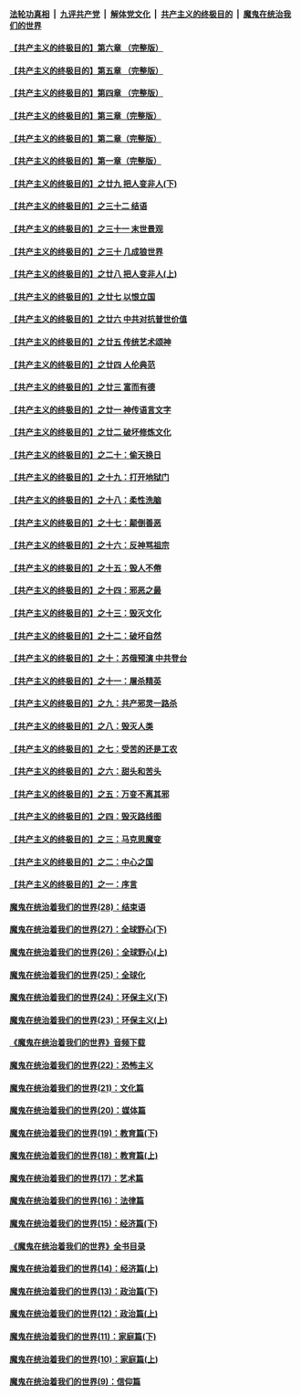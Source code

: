 ####  [法轮功真相](../../../../basic/blob/master/README.md?t=02021413) &nbsp;|&nbsp; [九评共产党](../../../../9ping.md/blob/master/README.md?t=02021413) &nbsp;|&nbsp; [解体党文化](../../../../jtdwh.md/blob/master/README.md?t=02021413)  &nbsp;|&nbsp; [共产主义的终极目的](../../../../gczydzjmd.md/blob/master/README.md?t=02021413) &nbsp;|&nbsp; [魔鬼在统治我们的世界](../../../../mgztzwmdsj.md/blob/master/README.md?t=02021413) 

#### [【共产主义的终极目的】第六章 （完整版）](../pages/nsc422/n11428913.md?t=02021413) 

#### [【共产主义的终极目的】第五章 （完整版）](../pages/nsc422/n11428912.md?t=02021413) 

#### [【共产主义的终极目的】第四章 （完整版）](../pages/nsc422/n11428907.md?t=02021413) 

#### [【共产主义的终极目的】第三章（完整版）](../pages/nsc422/n11428848.md?t=02021413) 

#### [【共产主义的终极目的】第二章（完整版）](../pages/nsc422/n11428831.md?t=02021413) 

#### [【共产主义的终极目的】第一章（完整版）](../pages/nsc422/n11417651.md?t=02021413) 

#### [【共产主义的终极目的】之廿九 把人变非人(下)](../pages/nsc422/n11344140.md?t=02021413) 

#### [【共产主义的终极目的】之三十二 结语](../pages/nsc422/n11360535.md?t=02021413) 

#### [【共产主义的终极目的】之三十一 末世景观](../pages/nsc422/n11351129.md?t=02021413) 

#### [【共产主义的终极目的】之三十 几成狼世界](../pages/nsc422/n11348280.md?t=02021413) 

#### [【共产主义的终极目的】之廿八 把人变非人(上)](../pages/nsc422/n11340492.md?t=02021413) 

#### [【共产主义的终极目的】之廿七 以恨立国](../pages/nsc422/n11336944.md?t=02021413) 

#### [【共产主义的终极目的】之廿六 中共对抗普世价值](../pages/nsc422/n11324785.md?t=02021413) 

#### [【共产主义的终极目的】之廿五 传统艺术颂神](../pages/nsc422/n11296396.md?t=02021413) 

#### [【共产主义的终极目的】之廿四 人伦典范](../pages/nsc422/n11296397.md?t=02021413) 

#### [【共产主义的终极目的】之廿三 富而有德](../pages/nsc422/n11283598.md?t=02021413) 

#### [【共产主义的终极目的】之廿一 神传语言文字](../pages/nsc422/n11263265.md?t=02021413) 

#### [【共产主义的终极目的】之廿二 破坏修炼文化](../pages/nsc422/n11245728.md?t=02021413) 

#### [【共产主义的终极目的】之二十：偷天换日](../pages/nsc422/n11238846.md?t=02021413) 

#### [【共产主义的终极目的】之十九：打开地狱门](../pages/nsc422/n11206376.md?t=02021413) 

#### [【共产主义的终极目的】之十八：柔性洗脑](../pages/nsc422/n11199994.md?t=02021413) 

#### [【共产主义的终极目的】之十七：颠倒善恶](../pages/nsc422/n11179782.md?t=02021413) 

#### [【共产主义的终极目的】之十六：反神骂祖宗](../pages/nsc422/n11166798.md?t=02021413) 

#### [【共产主义的终极目的】之十五：毁人不倦](../pages/nsc422/n11166792.md?t=02021413) 

#### [【共产主义的终极目的】之十四：邪恶之最](../pages/nsc422/n11150249.md?t=02021413) 

#### [【共产主义的终极目的】之十三：毁灭文化](../pages/nsc422/n11135227.md?t=02021413) 

#### [【共产主义的终极目的】之十二：破坏自然](../pages/nsc422/n11135214.md?t=02021413) 

#### [【共产主义的终极目的】之十：苏俄预演 中共登台](../pages/nsc422/n11118424.md?t=02021413) 

#### [【共产主义的终极目的】之十一：屠杀精英](../pages/nsc422/n11118442.md?t=02021413) 

#### [【共产主义的终极目的】之九：共产邪灵一路杀](../pages/nsc422/n11114139.md?t=02021413) 

#### [【共产主义的终极目的】之八：毁灭人类](../pages/nsc422/n11108503.md?t=02021413) 

#### [【共产主义的终极目的】之七：受苦的还是工农](../pages/nsc422/n11101809.md?t=02021413) 

#### [【共产主义的终极目的】之六：甜头和苦头](../pages/nsc422/n11096971.md?t=02021413) 

#### [【共产主义的终极目的】之五：万变不离其邪](../pages/nsc422/n11091285.md?t=02021413) 

#### [【共产主义的终极目的】之四：毁灭路线图](../pages/nsc422/n11086284.md?t=02021413) 

#### [【共产主义的终极目的】之三：马克思魔变](../pages/nsc422/n11061941.md?t=02021413) 

#### [【共产主义的终极目的】之二：中心之国](../pages/nsc422/n11047728.md?t=02021413) 

#### [【共产主义的终极目的】之一：序言](../pages/nsc422/n11086077.md?t=02021413) 

#### [魔鬼在统治着我们的世界(28)：结束语](../pages/nsc422/n10936246.md?t=02021413) 

#### [魔鬼在统治着我们的世界(27)：全球野心(下)](../pages/nsc422/n10928319.md?t=02021413) 

#### [魔鬼在统治着我们的世界(26)：全球野心(上)](../pages/nsc422/n10900318.md?t=02021413) 

#### [魔鬼在统治着我们的世界(25)：全球化](../pages/nsc422/n10788205.md?t=02021413) 

#### [魔鬼在统治着我们的世界(24)：环保主义(下)](../pages/nsc422/n10695307.md?t=02021413) 

#### [魔鬼在统治着我们的世界(23)：环保主义(上)](../pages/nsc422/n10688613.md?t=02021413) 

#### [《魔鬼在统治着我们的世界》音频下载](../pages/nsc422/n10635553.md?t=02021413) 

#### [魔鬼在统治着我们的世界(22)：恐怖主义](../pages/nsc422/n10614727.md?t=02021413) 

#### [魔鬼在统治着我们的世界(21)：文化篇](../pages/nsc422/n10597706.md?t=02021413) 

#### [魔鬼在统治着我们的世界(20)：媒体篇](../pages/nsc422/n10586579.md?t=02021413) 

#### [魔鬼在统治着我们的世界(19)：教育篇(下)](../pages/nsc422/n10564808.md?t=02021413) 

#### [魔鬼在统治着我们的世界(18)：教育篇(上)](../pages/nsc422/n10526970.md?t=02021413) 

#### [魔鬼在统治着我们的世界(17)：艺术篇](../pages/nsc422/n10499093.md?t=02021413) 

#### [魔鬼在统治着我们的世界(16)：法律篇](../pages/nsc422/n10485969.md?t=02021413) 

#### [魔鬼在统治着我们的世界(15)：经济篇(下)](../pages/nsc422/n10469975.md?t=02021413) 

#### [《魔鬼在统治着我们的世界》全书目录](../pages/nsc422/n10464261.md?t=02021413) 

#### [魔鬼在统治着我们的世界(14)：经济篇(上)](../pages/nsc422/n10457370.md?t=02021413) 

#### [魔鬼在统治着我们的世界(13)：政治篇(下)](../pages/nsc422/n10448270.md?t=02021413) 

#### [魔鬼在统治着我们的世界(12)：政治篇(上)](../pages/nsc422/n10444576.md?t=02021413) 

#### [魔鬼在统治着我们的世界(11)：家庭篇(下)](../pages/nsc422/n10440961.md?t=02021413) 

#### [魔鬼在统治着我们的世界(10)：家庭篇(上)](../pages/nsc422/n10435448.md?t=02021413) 

#### [魔鬼在统治着我们的世界(9)：信仰篇](../pages/nsc422/n10432159.md?t=02021413) 

